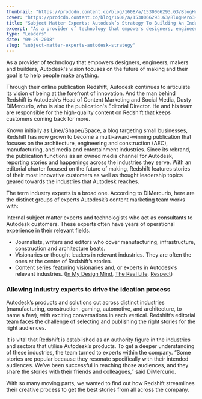 ```yaml
---
thumbnail: "https://prodcdn.content.co/blog/1608/a/1530066293.63/BlogHero3-Autodeskv2.png"
cover: "https://prodcdn.content.co/blog/1608/a/1530066293.63/BlogHero3-Autodeskv2.png"
title: "Subject Matter Experts: Autodesk’s Strategy To Building An Industry Leading Publication"
excerpt: "As a provider of technology that empowers designers, engineers, makers and builders, Autodesk's vision focuses on the future of making and their goal is to help people make anything."
type: "Leaders"
date: "09-29-2018"
slug: "subject-matter-experts-autodesk-strategy"
---
```


As a provider of technology that empowers designers, engineers, makers and builders, Autodesk's vision focuses on the future of making and their goal is to help people make anything.

Through their online publication Redshift, Autodesk continues to articulate its vision of being at the forefront of innovation. And the man behind Redshift is Autodesk’s Head of Content Marketing and Social Media, Dusty DiMercurio, who is also the publication's Editorial Director. He and his team are responsible for the high-quality content on Redshift that keeps customers coming back for more.

Known initially as Line//Shape//Space, a blog targeting small businesses, Redshift has now grown to become a multi-award-winning publication that focuses on the architecture, engineering and construction (AEC), manufacturing, and media and entertainment industries. Since its rebrand, the publication functions as an owned media channel for Autodesk, reporting stories and happenings across the industries they serve. With an editorial charter focused on the future of making, Redshift features stories of their most innovative customers as well as thought leadership topics geared towards the industries that Autodesk reaches.

The term industry experts is a broad one. According to DiMercurio, here are the distinct groups of experts Autodesk’s content marketing team works with:

Internal subject matter experts and technologists who act as consultants to Autodesk customers. These experts often have years of operational experience in their relevant fields.
- Journalists, writers and editors who cover manufacturing, infrastructure, construction and architecture beats.
- Visionaries or thought leaders in relevant industries. They are often the ones at the centre of Redshift’s stories.
- Content series featuring visionaries and, or experts in Autodesk’s relevant industries. ([In My Design Mind](https://www.autodesk.com/redshift/series/inside-my-design-mind/), [The Real Life](https://www.autodesk.com/redshift/category/the-real-life/), [Respect](https://www.autodesk.com/redshift/category/respect/))

### Allowing industry experts to drive the ideation process

Autodesk’s products and solutions cut across distinct industries (manufacturing, construction, gaming, automotive, and architecture, to name a few), with exciting conversations in each vertical. Redshift’s editorial team faces the challenge of selecting and publishing the right stories for the right audiences.

It is vital that Redshift is established as an authority figure in the industries and sectors that utilise Autodesk’s products. To get a deeper understanding of these industries, the team turned to experts within the company. “Some stories are popular because they resonate specifically with their intended audiences. We’ve been successful in reaching those audiences, and they share the stories with their friends and colleagues,” said DiMercurio.

With so many moving parts, we wanted to find out how Redshift streamlines their creative process to get the best stories from all across the company.

